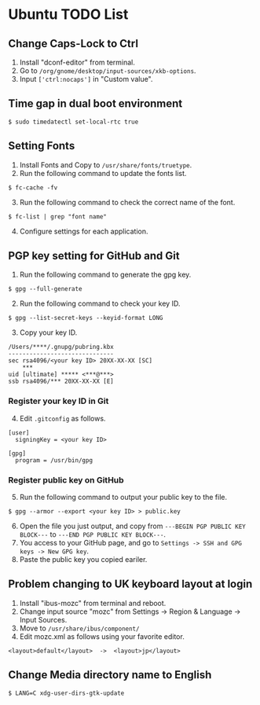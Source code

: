 # Ubuntu TODO List

## Change Caps-Lock to Ctrl
1. Install "dconf-editor" from terminal.
2. Go to `/org/gnome/desktop/input-sources/xkb-options`.
3. Input `['ctrl:nocaps']` in "Custom value".

## Time gap in dual boot environment
```
$ sudo timedatectl set-local-rtc true
```

## Setting Fonts
1. Install Fonts and Copy to `/usr/share/fonts/truetype`.
2. Run the following command to update the fonts list.  
```
$ fc-cache -fv
```
3. Run the following command to check the correct name of the font.  
```
$ fc-list | grep "font name"
```
4. Configure settings for each application.

## PGP key setting for GitHub and Git
1. Run the following command to generate the gpg key.  
```
$ gpg --full-generate
```
2. Run the following command to check your key ID.  
```
$ gpg --list-secret-keys --keyid-format LONG
```
3. Copy your key ID.  
```
/Users/****/.gnupg/pubring.kbx  
------------------------------  
sec rsa4096/<your key ID> 20XX-XX-XX [SC]  
    ***  
uid [ultimate] ***** <***@***>  
ssb rsa4096/*** 20XX-XX-XX [E]
```

### Register your key ID in Git
4. Edit `.gitconfig` as follows.
```
[user]
  signingKey = <your key ID>

[gpg]
  program = /usr/bin/gpg
```

### Register public key on GitHub
5. Run the following command to output your public key to the file.  
```
$ gpg --armor --export <your key ID> > public.key
```
6. Open the file you just output, and copy from `---BEGIN PGP PUBLIC KEY BLOCK---` to `---END PGP PUBLIC KEY BLOCK---`.
7. You access to your GitHub page, and go to `Settings -> SSH and GPG keys -> New GPG key`.
8. Paste the public key you copied eariler.

## Problem changing to UK keyboard layout at login
1. Install "ibus-mozc" from terminal and reboot.
2. Change input source "mozc" from Settings -> Region & Language -> Input Sources.
3. Move to `/usr/share/ibus/component/`
4. Edit mozc.xml as follows using your favorite editor.
```
<layout>default</layout>  ->  <layout>jp</layout>
```

## Change Media directory name to English
```
$ LANG=C xdg-user-dirs-gtk-update
```
